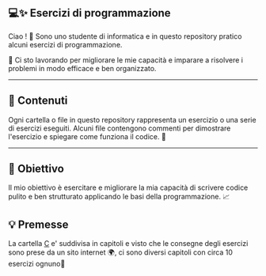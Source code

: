 ## 💻✨ Esercizi di programmazione 
Ciao ! 👋 Sono uno studente di informatica e in questo repository pratico alcuni esercizi di programmazione.

💪 Ci sto lavorando per migliorare le mie capacità e imparare a risolvere i problemi in modo efficace e ben organizzato.

---

## 📂 Contenuti

Ogni cartella o file in questo repository rappresenta un esercizio o una serie di esercizi eseguiti. Alcuni file contengono commenti per dimostrare l'esercizio e spiegare come funziona il codice. 📝

---

## 🎯 Obiettivo

Il mio obiettivo è esercitare e migliorare la mia capacità di scrivere codice pulito e ben strutturato applicando le basi della programmazione. 📈

## 💡 Premesse 

La cartella [C](https://github.com/BlackRose08/My_Little_Projects/tree/36024e44723e91ad2c533cfb3263eb7f9e7d9ea2/C) e' suddivisa in capitoli e visto che le consegne degli esercizi sono prese da un sito internet 🌍, ci sono diversi capitoli con circa 10 esercizi ognuno📖
